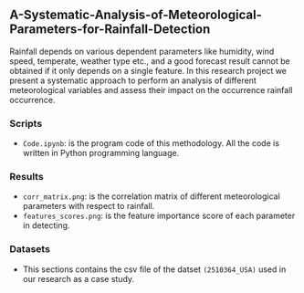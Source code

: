 ## A-Systematic-Analysis-of-Meteorological-Parameters-for-Rainfall-Detection

Rainfall depends on various dependent parameters like humidity, wind speed, temperate, weather type etc., and a good forecast result cannot be obtained if it only depends on a single feature. In this research project we present a systematic approach to perform an analysis of different meteorological variables and assess their impact on the occurrence rainfall occurrence. 


### Scripts
+ `Code.ipynb`: is the program code of this methodology. All the code is written in Python programming language.


### Results
+ `corr_matrix.png`: is the correlation matrix of different meteorological parameters with respect to rainfall.
+ `features_scores.png`: is the feature importance score of each parameter in detecting.


### Datasets

+ This sections contains the csv file of the datset `(2510364_USA)` used in our research as a case study.
